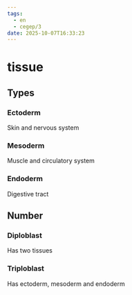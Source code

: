 ```yaml
---
tags:
  - en
  - cegep/3
date: 2025-10-07T16:33:23
---
```


# tissue

## Types

### Ectoderm

Skin and nervous system

### Mesoderm

Muscle and circulatory system

### Endoderm

Digestive tract

## Number

### Diploblast

Has two tissues

### Triploblast

Has ectoderm, mesoderm and endoderm